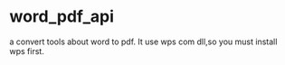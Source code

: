 # word_pdf_api
a convert tools about word to pdf. It use wps com dll,so you must install wps first.
